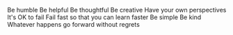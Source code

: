 Be humble
Be helpful
Be thoughtful
Be creative
Have your own perspectives
It's OK to fail
Fail fast so that you can learn faster
Be simple
Be kind
Whatever happens go forward without regrets